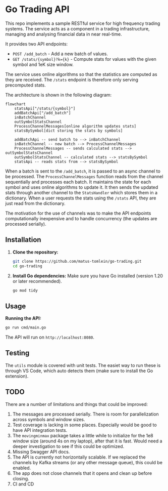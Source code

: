 # Go Trading API

This repo implements a sample RESTful service for high frequency trading systems.
The service acts as a component in a trading infrastructure, managing and analysing financial data in near real-time.

It provides two API endpoints:

- `POST /add_batch` - Add a new batch of values.
- `GET /stats/{symbol}?k={k}` - Compute stats for values with the given symbol and 1eK size window.

The service uses online algorithms so that the statistics are computed as they are received.
The `/stats` endpoint is therefore only serving precomputed stats.

The architecture is shown in the following diagram:

```mermaid
flowchart
    statsApi["/stats/{symbol}"]
    addBatchApi["/add_batch"]
    inBatchChannel
    outSymbolStatsChannel
    ProcessChannelMessages[online algorithm updates stats]
    statsBySymbol[dict storing the stats by symbols]

    addBatchApi -- send batch to --> inBatchChannel
    inBatchChannel -- new batch --> ProcessChannelMessages
    ProcessChannelMessages -- sends calculated stats --> outSymbolStatsChannel
    outSymbolStatsChannel -- calculated stats --> statsBySymbol
    statsApi -- reads stats from --> statsBySymbol
```

When a batch is sent to the `/add_batch`, it is passed to an async channel to be processed.
The `ProcessChannelMessages` function reads from the channel sequentially and processes each batch.
It maintains the state for each symbol and uses online algorithms to update it.
It then sends the updated stats through another channel to the `StatsHandler` which stores them in a dictionary.
When a user requests the stats using the `/stats` API, they are just read from the dictionary.

The motivation for the use of channels was to make the API endpoints computationally inexpensive and to handle concurrency (the updates are processed serially).

## Installation

1. **Clone the repository:**

    ```bash
    git clone https://github.com/matus-tomlein/go-trading.git
    cd go-trading
    ```

2. **Install Go dependencies:**
    Make sure you have Go installed (version 1.20 or later recommended).

    ```bash
    go mod tidy
    ```

## Usage

**Running the API:**

```bash
go run cmd/main.go
```

The API will run on `http://localhost:8080`.

## Testing

The `utils` module is covered with unit tests.
The easiet way to run these is through VS Code, which auto detects them (make sure to install the Go extension).

## TODO

There are a number of limitations and things that could be improved:

1. The messages are processed serially. There is room for parallelization across symbols and window sizes.
2. Test coverage is lacking in some places. Especially would be good to have API integration tests.
3. The `movingminmax` package takes a little while to initialize for the 1e8 window size (around 4s on my laptop), after that it is fast. Would need a deeper investigation to see if this could be optimized.
4. Missing Swagger API docs.
5. The API is currently not horizontally scalable. If we replaced the channels by Kafka streams (or any other message queue), this could be enabled.
6. The app does not close channels that it opens and clean up before closing.
7. CI and CD
